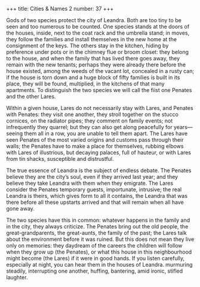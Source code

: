 +++
title: Cities & Names 2
number: 37
+++

Gods of two species protect the city of Leandra. Both are too tiny to be seen and too numerous to be counted. One species stands at the doors of the houses, inside, next to the coat rack and the umbrella stand; in moves, they follow the families and install themselves in the new home at the consignment of the keys. The others stay in the kitchen, hiding by preference under pots or in the chimney flue or broom closet: they belong to the house, and when the family that has lived there goes away, they remain with the new tenants; perhaps they were already there before the house existed, among the weeds of the vacant lot, concealed in a rusty can; if the house is torn down and a huge block of fifty families is built in its place, they will be found, multiplied, in the kitchens of that many apartments. To distinguish the two species we will call the fiist one Penates and the other Lares.

Within a given house, Lares do not necessarily stay with Lares, and Penates with Penates: they visit one another, they stroll together on the stucco cornices, on the radiator pipes; they comment on family events; not infrequently they quarrel; but they can also get along peacefully for years—seeing them all in a row, you are unable to tell them apart. The Lares have seen Penates of the most varied origins and customs pass through their walls; the Penates have to make a place for themselves, rubbing elbows with Lares of illustrious, but decaying palaces, full of hauteur, or with Lares from tin shacks, susceptible and distrustful.

The true essence of Leandra is the subject of endless debate. The Penates believe they are the city’s soul, even if they arrived last year; and they believe they take Leandra with them when they emigrate. The Lares consider the Penates temporary guests, importunate, intrusive; the real Leandra is theirs, which gives form to all it contains, the Leandra that was there before all these upstarts arrived and that will remain when all have gone away.

The two species have this in common: whatever happens in the family and in the city, they always criticize. The Penates bring out the old people, the great-grandparents, the great-aunts, the family of the past; the Lares talk about the environment before it was ruined. But this does not mean they live only on memories: they daydream of the careers the children will follow when they grow up (the Penates), or what this house in this neighbourhood might become (the Lares) if it were in good hands. If you listen carefully, especially at night, you can hear them in the houses of Leandra. murmuring steadily, interrupting one another, huffing, bantering, amid ironic, stifled laughter.